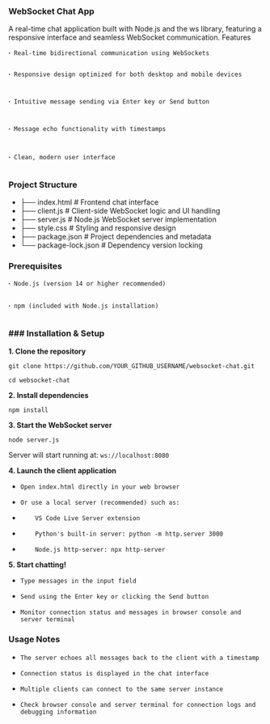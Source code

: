 <h3><strong>WebSocket Chat App</strong></h3>
<p>A real-time chat application built with Node.js and the ws library, featuring a responsive interface and seamless WebSocket communication.
Features</p>
<pre><code>ꞏ Real-time bidirectional communication using WebSockets

ꞏ Responsive design optimized for both desktop and mobile devices

ꞏ Intuitive message sending via Enter key or Send button

ꞏ Message echo functionality with timestamps

ꞏ Clean, modern user interface
</code></pre>
<h3><strong>Project Structure</strong></h3>
<ul>
<li>├── index.html          # Frontend chat interface</li>
<li>├── client.js           # Client-side WebSocket logic and UI handling</li>
<li>├── server.js           # Node.js WebSocket server implementation</li>
<li>├── style.css           # Styling and responsive design</li>
<li>├── package.json        # Project dependencies and metadata</li>
<li>└── package-lock.json   # Dependency version locking</li>
</ul>
<h3><strong>Prerequisites</strong></h3>
<pre><code>ꞏ Node.js (version 14 or higher recommended)

ꞏ npm (included with Node.js installation)
</code></pre>
<h3><strong>### Installation &amp; Setup</strong></h3>
<p><strong>1. Clone the repository</strong></p>
<p><code>git clone https://github.com/YOUR_GITHUB_USERNAME/websocket-chat.git</code></p>
<p><code>cd websocket-chat </code></p>
<p><strong>2. Install dependencies</strong></p>
<p><code>npm install</code></p>
<p><strong>3. Start the WebSocket server</strong></p>
<p><code>node server.js</code></p>
<p>Server will start running at: <code>ws://localhost:8080</code></p>
<p><strong>4. Launch the client application</strong></p>
<ul>
<li>
<pre><code>Open index.html directly in your web browser
</code></pre>
</li>
<li>
<pre><code>Or use a local server (recommended) such as:
</code></pre>
</li>
<li>
<pre><code>    VS Code Live Server extension
</code></pre>
</li>
<li>
<pre><code>    Python's built-in server: python -m http.server 3000
</code></pre>
</li>
<li>
<pre><code>    Node.js http-server: npx http-server
</code></pre>
</li>
</ul>
<p><strong>5. Start chatting!</strong></p>
<ul>
<li>
<pre><code>Type messages in the input field
</code></pre>
</li>
<li>
<pre><code>Send using the Enter key or clicking the Send button
</code></pre>
</li>
<li>
<pre><code>Monitor connection status and messages in browser console and server terminal
</code></pre>
</li>
</ul>
<h3><strong>Usage Notes</strong></h3>
<ul>
<li>
<pre><code>The server echoes all messages back to the client with a timestamp
</code></pre>
</li>
<li>
<pre><code>Connection status is displayed in the chat interface
</code></pre>
</li>
<li>
<pre><code>Multiple clients can connect to the same server instance
</code></pre>
</li>
<li>
<pre><code>Check browser console and server terminal for connection logs and debugging information
</code></pre>
</li>
</ul><!----><!----> <!--[!--><!----><!----><!----><!--]-->
